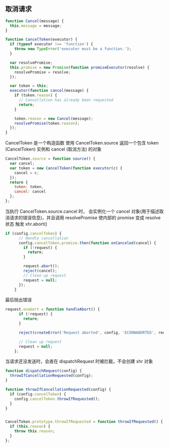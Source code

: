 ## 取消请求
```js
function Cancel(message) {
  this.message = message;
}

function CancelToken(executor) {
  if (typeof executor !== 'function') {
    throw new TypeError('executor must be a function.');
  }

  var resolvePromise;
  this.promise = new Promise(function promiseExecutor(resolve) {
    resolvePromise = resolve;
  });

  var token = this;
  executor(function cancel(message) {
    if (token.reason) {
      // Cancellation has already been requested
      return;
    }

    token.reason = new Cancel(message);
    resolvePromise(token.reason);
  });
}
```
CancelToken 是一个构造函数
使用 CancelToken.source 返回一个包含 token (CancelToken) 实例和 cancel (取消方法) 的对象
```js
CancelToken.source = function source() {
  var cancel;
  var token = new CancelToken(function executor(c) {
    cancel = c;
  });
  return {
    token: token,
    cancel: cancel
  };
};
```
当执行 CancelToken.source.cancel 时， 会实例化一个 cancel 对象(用于描述取消请求的错误信息)，并且调用 resolvePromise 使内部的 promise 变成 resolve 状态
触发 xhr.abort()
```js
if (config.cancelToken) {
      // Handle cancellation
      config.cancelToken.promise.then(function onCanceled(cancel) {
        if (!request) {
          return;
        }

        request.abort();
        reject(cancel);
        // Clean up request
        request = null;
      });
    }
```
最后抛出错误
```js
request.onabort = function handleAbort() {
      if (!request) {
        return;
      }

      reject(createError('Request aborted', config, 'ECONNABORTED', request));

      // Clean up request
      request = null;
    };
```

当请求还没发送时，会直在 dispatchRequest 时被拦截，不会创建 xhr 对象
```js
function dispatchRequest(config) {
  throwIfCancellationRequested(config);
}

function throwIfCancellationRequested(config) {
  if (config.cancelToken) {
    config.cancelToken.throwIfRequested();
  }
}


CancelToken.prototype.throwIfRequested = function throwIfRequested() {
  if (this.reason) {
    throw this.reason;
  }
};

```
